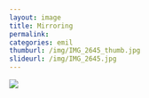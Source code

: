 ```yaml
---
layout: image
title: Mirroring
permalink: 
categories: emil
thumburl: /img/IMG_2645_thumb.jpg
slideurl: /img/IMG_2645.jpg 
---
```

![](/img/IMG_2645.jpg)


